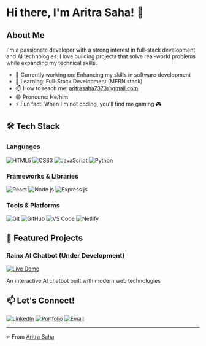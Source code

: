 # Hi there, I'm Aritra Saha! 👋

## About Me
I'm a passionate developer with a strong interest in full-stack development and AI technologies. I love building projects that solve real-world problems while expanding my technical skills.

- 🔭 Currently working on: Enhancing my skills in software development
- 🌱 Learning: Full-Stack Development (MERN stack)
- 📫 How to reach me: [aritrasaha7373@gmail.com](mailto:aritrasaha7373@gmail.com)
- 😄 Pronouns: He/him
- ⚡ Fun fact: When I'm not coding, you'll find me gaming 🎮

## 🛠️ Tech Stack

### Languages
![HTML5](https://img.shields.io/badge/HTML5-E34F26?style=for-the-badge&logo=html5&logoColor=white)
![CSS3](https://img.shields.io/badge/CSS3-1572B6?style=for-the-badge&logo=css3&logoColor=white)
![JavaScript](https://img.shields.io/badge/JavaScript-F7DF1E?style=for-the-badge&logo=javascript&logoColor=black)
![Python](https://img.shields.io/badge/Python-3776AB?style=for-the-badge&logo=python&logoColor=white)

### Frameworks & Libraries
![React](https://img.shields.io/badge/React-61DAFB?style=for-the-badge&logo=react&logoColor=black)
![Node.js](https://img.shields.io/badge/Node.js-339933?style=for-the-badge&logo=nodedotjs&logoColor=white)
![Express.js](https://img.shields.io/badge/Express.js-000000?style=for-the-badge&logo=express&logoColor=white)

### Tools & Platforms
![Git](https://img.shields.io/badge/Git-F05032?style=for-the-badge&logo=git&logoColor=white)
![GitHub](https://img.shields.io/badge/GitHub-181717?style=for-the-badge&logo=github&logoColor=white)
![VS Code](https://img.shields.io/badge/VS_Code-007ACC?style=for-the-badge&logo=visual-studio-code&logoColor=white)
![Netlify](https://img.shields.io/badge/Netlify-00C7B7?style=for-the-badge&logo=netlify&logoColor=white)

## 🌟 Featured Projects

### Rainx AI Chatbot (Under Development)
[![Live Demo](https://img.shields.io/badge/Live_Demo-rainxaichatbot.netlify.app-00C7B7?style=for-the-badge&logo=netlify)](https://rainxaichatbot.netlify.app/)

An interactive AI chatbot built with modern web technologies 

## 📫 Let's Connect!

[![LinkedIn](https://img.shields.io/badge/LinkedIn-0A66C2?style=for-the-badge&logo=linkedin&logoColor=white)](https://www.linkedin.com/in/aritra-saha-rainx/)
[![Portfolio](https://img.shields.io/badge/Portfolio-aritraxrain.netlify.app-4285F4?style=for-the-badge&logo=google-chrome&logoColor=white)](https://aritraxrain.netlify.app/)
[![Email](https://img.shields.io/badge/Email-aritrasaha7373@gmail.com-D14836?style=for-the-badge&logo=gmail&logoColor=white)](mailto:aritrasaha7373@gmail.com)

---

⭐️ From [Aritra Saha](https://github.com/Rain-09x16)
